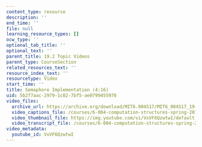 ```yaml
---
content_type: resource
description: ''
end_time: ''
file: null
learning_resource_types: []
ocw_type: ''
optional_tab_title: ''
optional_text: ''
parent_title: 19.2 Topic Videos
parent_type: CourseSection
related_resources_text: ''
resource_index_text: ''
resourcetype: Video
start_time: ''
title: Semaphore Implementation (4:16)
uid: 5b2f7aac-2979-1c02-7bf5-ae0799455976
video_files:
  archive_url: https://archive.org/download/MIT6.004S17/MIT6_004S17_19-02-04_300k.mp4
  video_captions_file: /courses/6-004-computation-structures-spring-2017/061fa962d21a5b42a7554ecfdc1089a6_VxVF6QzwtwI.vtt
  video_thumbnail_file: https://img.youtube.com/vi/VxVF6QzwtwI/default.jpg
  video_transcript_file: /courses/6-004-computation-structures-spring-2017/2bc6c3065a466d004aaab148ea39dafe_VxVF6QzwtwI.pdf
video_metadata:
  youtube_id: VxVF6QzwtwI
---
```

